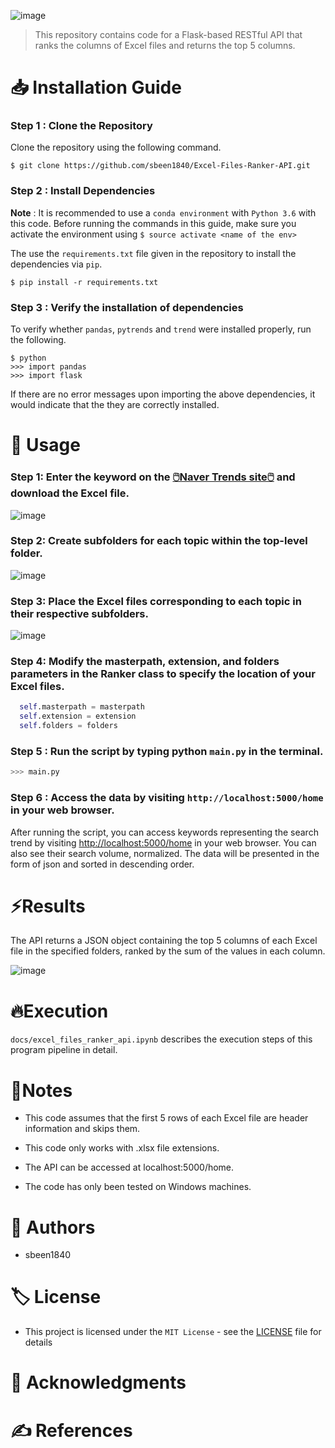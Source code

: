 ![image](https://user-images.githubusercontent.com/108644811/225912746-867f31fd-6ce4-48a7-ab47-d5373657f60b.png)
> This repository contains code for a Flask-based RESTful API that ranks the columns of Excel files and returns the top 5 columns.

# 📥 Installation Guide

### Step 1 : Clone the Repository

Clone the repository using the following command.

```
$ git clone https://github.com/sbeen1840/Excel-Files-Ranker-API.git
```

### Step 2 : Install Dependencies

**Note** : It is recommended to use a `conda environment` with `Python 3.6` with this code. Before running the commands in this guide, make sure you activate the environment using `$ source activate <name of the env>`

The use the `requirements.txt` file given in the repository to install the dependencies via `pip`.

```
$ pip install -r requirements.txt
```

### Step 3 : Verify the installation of dependencies

To verify whether `pandas`, `pytrends` and `trend` were installed properly, run the following.

```
$ python
>>> import pandas
>>> import flask
```

If there are no error messages upon importing the above dependencies, it would indicate that the they are correctly installed.

# 🔎 Usage

### Step 1: Enter the keyword on the [🖱️Naver Trends site🖱️](https://datalab.naver.com/keyword/trendSearch.naver) and download the Excel file.

![image](https://user-images.githubusercontent.com/108644811/225911951-855bde8f-d57f-4405-8f97-921c198ba6ad.png)

### Step 2: Create subfolders for each topic within the top-level folder.
![image](https://user-images.githubusercontent.com/108644811/225910886-273ef025-93cf-4f66-a08c-c9899a0b1d4c.png)

### Step 3: Place the Excel files corresponding to each topic in their respective subfolders.
![image](https://user-images.githubusercontent.com/108644811/225910798-360fc707-2bcc-46b0-89f7-1f5925814ae4.png)

### Step 4: Modify the masterpath, extension, and folders parameters in the Ranker class to specify the location of your Excel files.
```py
  self.masterpath = masterpath
  self.extension = extension
  self.folders = folders
```
### Step 5 : Run the script by typing python `main.py` in the terminal.
```py
>>> main.py
```

### Step 6 : Access the data by visiting `http://localhost:5000/home` in your web browser.

After running the script, you can access keywords representing the search trend by visiting [http://localhost:5000/home](http://localhost:5000/home) in your web browser. You can also see their search volume, normalized. The data will be presented in the form of  json and sorted in descending order.


# ⚡Results
The API returns a JSON object containing the top 5 columns of each Excel file in the specified folders, ranked by the sum of the values in each column.

![image](https://user-images.githubusercontent.com/108644811/225906918-e77f10a5-99cc-4525-9c9e-608ced58d515.png)


# 🔥Execution
`docs/excel_files_ranker_api.ipynb` describes the execution steps of this program pipeline in detail.


# 📝Notes
- This code assumes that the first 5 rows of each Excel file are header information and skips them.

- This code only works with .xlsx file extensions.

- The API can be accessed at localhost:5000/home.

- The code has only been tested on Windows machines.


# 👤 Authors

- sbeen1840

# 🏷 License

- This project is licensed under the `MIT License` - see the [LICENSE](notion://www.notion.so/LICENSE) file for details

# 🙏 Acknowledgments

# ✍ References
